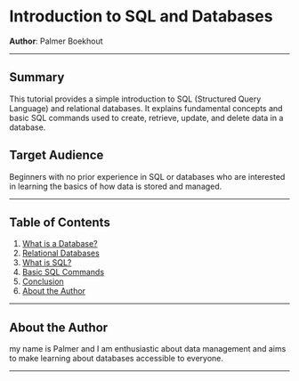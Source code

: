 # Introduction to SQL and Databases

**Author**: Palmer Boekhout

---

## Summary

This tutorial provides a simple introduction to SQL (Structured Query Language) and relational databases. It explains fundamental concepts and basic SQL commands used to create, retrieve, update, and delete data in a database.

## Target Audience

Beginners with no prior experience in SQL or databases who are interested in learning the basics of how data is stored and managed.

---

## Table of Contents

1. [What is a Database?](what-is-a-database.md)
2. [Relational Databases](relational-databases.md)
3. [What is SQL?](what-is-sql.md)
4. [Basic SQL Commands](basic-sql-commands.md)
5. [Conclusion](conclusion.md)
6. [About the Author](#about-the-author)

---

## About the Author

my name is Palmer and I am enthusiastic about data management and aims to make learning about databases accessible to everyone.
 
---
